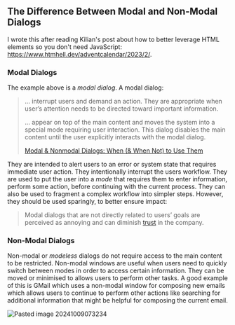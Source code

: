 ## The Difference Between Modal and Non-Modal Dialogs

I wrote this after reading Kilian's post about how to better leverage HTML elements so you don't need JavaScript: https://www.htmhell.dev/adventcalendar/2023/2/.

### Modal Dialogs

The example above is a *modal dialog*. A modal dialog:

>... interrupt users and demand an action. They are appropriate when user’s attention needs to be directed toward important information.
>
>... appear on top of the main content and moves the system into a special mode requiring user interaction. This dialog disables the main content until the user explicitly interacts with the modal dialog.
>
>[Modal & Nonmodal Dialogs: When (& When Not) to Use Them](https://www.nngroup.com/articles/modal-nonmodal-dialog/#:~:text=Modal%20dialog%3A%20A%20dialog%20that,interacts%20with%20the%20modal%20dialog.)

They are intended to alert users to an error or system state that requires immediate user action. They intentionally interrupt the users workflow. They are used to put the user into a *mode* that requires them to enter information, perform some action, before continuing with the current process. They can also be used to fragment a complex workflow into simpler steps. However, they should be used sparingly, to better ensure impact:

>Modal dialogs that are not directly related to users’ goals are perceived as annoying and can diminish [trust](https://www.nngroup.com/articles/trustworthy-design/) in the company.

### Non-Modal Dialogs

Non-modal or *modeless* dialogs do not require access to the main content to be restricted. Non-modal windows are useful when users need to quickly switch between modes in order to access certain information. They can be moved or minimised to allows users to perform other tasks. A good example of this is GMail which uses a non-modal window for composing new emails which allows users to continue to perform other actions like searching for additional information that might be helpful for composing the current email.


![Pasted image 20241009073234](https://github.com/user-attachments/assets/23646201-936d-4465-bb42-bf90774ee48b)
